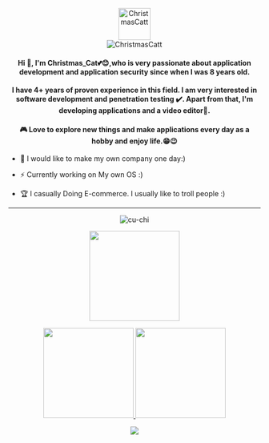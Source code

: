<p align="center">
  <img src="https://s3.eu-west-3.amazonaws.com/moovijob.prod/2037815/conversions/135456_375555-thumb.jpg" width="64" height="64" alt="ChristmasCatt"/><br/>
  <img src="https://komarev.com/ghpvc/?username=ChristmasCatt&label=Profile%20views&color=0e75b6&style=flat" alt="ChristmasCatt" />
</p>

<h4 align="center">Hi 👋, I'm Christmas_Cat💕😊,who is very passionate about application development and application security since when I was 8 years old. </h4>

<h4 align="center">I have 4+ years of proven experience in this field. I am very interested in software development and penetration testing ✔️. Apart from that, I'm developing applications and a video editor📸.</h4>

<h4 align="center">🎮 Love to explore new things and make applications every day as a hobby and enjoy life.😁😉</h4>


- 🎯 I would like to make my own company one day:)

- ⚡ Currently working on My own OS :)

- 🏆 I casually Doing E-commerce. I usually like to troll people :)

<hr/>

<p align="center"> <img src="https://discord.c99.nl/widget/theme-4/1043298036115329066.png" alt="cu-chi" /> </p>
<p align="center"> <img height="180em" src="http://github-readme-streak-stats.herokuapp.com?user=ChristmasCatt&theme=dark&hide_border=true&dates=DDDADA50&background=DDDDDD10&fire=1FBFDD&ring=1FBFDD&currStreakLabel=1FBFDD&stroke=DDDADA50"/> </p>

<p align="center">
  <a href="https://github.com/ChristmasCatt">
    <img height="180em" src="https://github-readme-stats-eight-theta.vercel.app/api?username=ChristmasCatt&show_icons=true&theme=dark&include_all_commits=true&count_private=true&hide_border=true"/>
    <img height="180em" src="https://github-readme-stats-eight-theta.vercel.app/api/top-langs/?username=ChristmasCatt&layout=compact&langs_count=8&theme=dark&hide_border=true"/>
  </a>
</p>

<p align="center">
  <img src="https://count.getloli.com/get/@Christmas_Cat?theme=rule34" />
</p>
